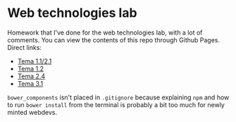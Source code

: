 Web technologies lab
===

Homework that I've done for the web technologies lab, with a lot of comments. You can view the contents of this repo through Github Pages. Direct links:

* [Tema 1.1/2.1](http://tvararu.github.io/web-lab/lab1/tema1_1/)
* [Tema 1.2](http://tvararu.github.io/cv/)
* [Tema 2.4](http://tvararu.github.io/web-lab/lab2/tema2_4/)
* [Tema 3.1](http://tvararu.github.io/web-lab/lab3/tema3_1/)

`bower_components` isn't placed in `.gitignore` because explaining `npm` and how to run `bower install` from the terminal is probably a bit too much for newly minted webdevs.
